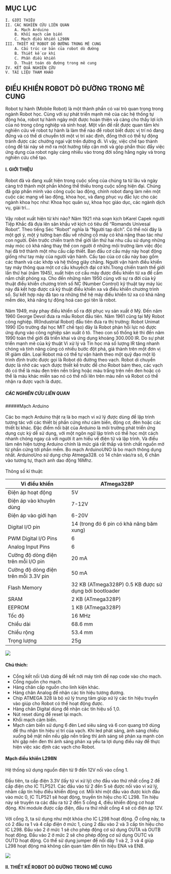 ## MỤC LỤC


```sh
I. GIỚI THIỆU	
II. CÁC NGHIÊN CỨU LIÊN QUAN	
    A. Mạch Arduino	
    B. Khối mạch cảm biến	
    C. Mạch điều khiển L298N	
III. THIẾT KẾ ROBOT DÒ ĐƯỜNG TRONG MÊ CUNG	
    A. Cấu trúc cơ bản của robot dò đường
    B. Thiết kế cơ khí	
    C. Phần điều khiển	
    D. Thuật toán dò đường trong mê cung	
IV. KẾT QUẢ NGHIÊN CỨU	
V. TÀI LIỆU THAM KHẢO	
```

## ĐIỀU KHIỂN ROBOT DÒ ĐƯỜNG TRONG MÊ CUNG


Robot tự hành (Mobile Robot) là một thành phần có vai trò quan trọng trong ngành Robot học. Cùng với sự phát triển mạnh mẽ của các hệ thống tự động hóa, robot tự hành ngày một được hoàn thiện và càng cho thấy lợi ích của nó trong công nghiệp và sinh hoạt. Một vấn đề rất được quan tâm khi nghiên cứu về robot tự hành là làm thế nào để robot biết được vị trí nó đang đứng và có thể di chuyển tới một vị trí xác định, đồng thời có thể tự động tránh được các chướng ngại vật trên đường đi. Vì vậy, việc chế tạo thành công đề tài này sẽ mở ra một hướng tiếp cận mới và góp phần thúc đẩy việc ứng dụng của robot ngày càng nhiều vào trong đời sống hằng ngày và trong nghiên cứu chế tạo.

#### I. GIỚI THIỆU

Robot đã và đang xuất hiện trong cuộc sống của chúng ta từ lâu và ngày càng trở thành một phần không thể thiếu trong cuộc sống hiện đại. Chúng đã góp phần mình vào công cuộc lao động, chính robot đang làm nên một cuộc các mạng về lao động, khoa học, và đang phục vụ đắc lực cho các ngành khoa học như: Khoa học quân sự, khoa học giáo dục, các ngành dịch vụ, giải trí… </br></br>
Vậy robot xuất hiện từ khi nào? Năm 1921 nhà soạn kịch bKarel Capek người Tiệp Khắc đã đưa lên sân khấu vở kịch có tiêu đề “Romands Univesal Robot”. Theo tiếng Séc “Robot” nghĩa là “Người tạp dịch”. Có thể nói đây là một gợi ý, một ý tưởng ban đầu về những cỗ máy có khả năng thao tác như con người. Đến trước chiến tranh thế giới lần thứ hai nhu cầu sử dụng những máy móc có khả năng thay thế con người ở những môi trường làm việc độc hại đã trở thành một nhu cầu cấp thiết. Ban đầu cơ cấu máy này hoạt động giống như tay máy của người vận hành. Cấu tạo của cơ cấu này bao gồm các thanh và các khớp và hệ thống giây chằng. Người vận hành điều khiển tay máy thông qua một cơ cấu khuyếch đại cơ khí.Trong chiến tranh thế giới lần thứ hai (năm 1945), xuất hiện cơ cấu máy được điều khiển từ xa để cầm nắm chất phóng xạ. Cho đến những năm 1950 cùng với sự ra đời của kỹ thuật điều khiển chương trình số NC (Number Control) kỹ thuật tay máy lúc này đã kết hợp được cả kỹ thuật điều khiển xa và điều khiển chương trình số. Sự kết hợp này đã tạo ra những thế hệ máy điều khiển từ xa có khả năng mềm dẻo, khả năng tự động hoá cao gọi tên là robot.
</br></br>
Năm 1949, máy phay điều khiển số ra đời phục vụ sản xuất ở Mỹ. Đến năm 1960 George Devol đưa ra mẫu Robot đầu tiên. Năm 1961 cũng tại Mỹ Robot công nghiệp. IR(Industrial Robot) đầu tiên đưa ra thị trường: Robot Unimat 1990 (Do trường đại học MIT chế tạo) đây là Robot phản hồi lực nó được ứng dụng vào công nghiệp sản xuất ô tô. Theo con số thống kê thì đến năm 1990 toàn thế giới đã triển khai và ứng dụng khoảng 300.000 IR. Do sự phát triển mạnh mẽ của kỹ thuật Vi xử lý và Tin học mà số lượng IR tăng nhanh chóng và tính năng cũng có nhiều bước đột phá, giá thành trên một đơn vị IR giảm dần. Loại Robot mà có thể tự vận hành theo một quỹ đạo một lộ trình định trước được gọi là Robot dò đường theo vạch. Robot di chuyển được là nhờ các vạch được thiết kế trước để cho Robot bám theo, các vạch đó có thể là màu đen trên nền trắng hoặc màu trắng trên nền đen hoặc có thể là màu khác miễn sao nó có thể nổi lên trên màu nền và Robot có thể nhận ra được vạch là được.

##### CÁC NGHIÊN CỨU LIÊN QUAN

#####Mạch Arduino
</br></br>
Các bo mạch Arduino thật ra là bo mạch vi xử lý được dùng để lập trình tương tác với các thiết bị phần cứng như cảm biến, động cơ, đèn hoặc các thiết bị khác. Đặc điểm nổi bật của Arduino là môi trường phát triển ứng dụng cực kỳ dễ sử dụng, với một ngôn ngữ lập trình có thể học một cách nhanh chóng ngay cả với người ít am hiểu về điện tử và lập trình. Và điều làm nên hiện tượng Arduino chính là mức giá rất thấp và tính chất nguồn mở từ phần cứng tới phần mềm. Bo mạch ArduinoUNO là bo mạch thông dụng nhất. ArduinoUno sử dụng chip Atmega328. có 14 chân vào/ra sô, 6 chân vào tương tự, thạch anh dao động 16Mhz.</br></br>
Thông số kĩ thuật:


| Vi điều khiển | ATmega328P | 
|--------------|-------|
| Điện áp hoạt động | 5V | 
| Điện áp vào khuyên dùng | 7-12V | 
| Điện áp vào giới hạn | 6-20V |
| Digital I/O pin | 14 (trong đó 6 pin có khả năng băm xung) |
| PWM Digital I/O Pins | 6 |
| Analog Input Pins | 6 |
| Cường độ dòng điện trên mỗi I/O pin | 20 mA |
| Cường độ dòng điện trên mỗi 3.3V pin | 50 mA |
| Flash Memory | 32 KB (ATmega328P) 0.5 KB được sử dụng bởi bootloader |
| SRAM | 2 KB (ATmega328P) |
| EEPROM | 1 KB (ATmega328P) |
| Tốc độ | 16 MHz |
| Chiều dài | 68.6 mm |
| Chiều rộng | 53.4 mm |
| Trọng lượng | 25g |

<img src="https://maysanxuattudong.com/wp-content/uploads/2021/08/so-do-chan-mach-arduino-uno-r3-min.jpg">

#### Chú thích: 
- Cổng kết nối Usb dùng để kết nới máy tính để nạp code vào cho mạch.
- Cổng nguồn cho mạch.
- Hàng chân cấp nguồn cho linh kiện khác.
- Hàng chân Analog để nhận các tín hiệu tương đương.
- Chip ATMEGA 328 là bộ xử lý trung tâm giúp xử lý các tín hiệu truyền vào giúp cho Robot có thể hoạt động được.
- Hàng chân Digital dùng để nhận các tín hiệu số 1,0.
- Nút reset dùng để reset lại mạch.
- Khối mạch cảm biến.
- Mạch cảm biến sử dụng 6 đèn Led siêu sáng và 6 con quang trở dùng để thu nhận tín hiệu vị trí của vạch. Khi led phát sáng, ánh sáng chiếu xuống bề mặt nền nếu gặp nền trắng thì ánh sáng sẽ phản xạ mạnh còn khi gặp nền đen thì ánh sáng phản xạ yếu ta lợi dụng điều này để thực hiện việc xác định các vạch cho Robot.

#### Mạch điều khiển L298N
Hệ thống sử dụng nguồn điện từ 9 đến 12V nối vào cổng 1.</br></br>
Đầu tiên, ta cấp điện 3.3V (lấy từ vi xử lý) cho đầu vào thứ nhất cổng 2 để cấp điện cho IC TLP521. Các đầu vào từ 2 đến 5 sẽ được nối vào vi xử lý, nhằm cấp tín hiệu điều khiển động cơ. Mỗi khi một đầu vào được kích đầu vào mức 0, IC TLP521 sẽ hoạt động, truyền tín hiệu cho IC L298. Tín hiệu này sẽ truyền ra các đầu ra từ 2 đến 5 cổng 4, điều khiển động cơ hoạt động. Khi module được cấp điện, đầu ra thứ nhất cổng 4 sẽ có điện áp 12V.</br></br>
Với cổng 3, ta sử dụng như một khóa cho IC L298 hoạt động. Ở cổng này, ta có 2 đầu ra 1 và 4 cấp điện ở mức 1, cùng 2 đầu vào 2 và 3 cấp tín hiệu cho IC L298. Đầu vào 2 ở mức 1 sẽ cho phép động cơ sử dụng OUTA và OUTB hoạt động. Đầu vào 2 ở mức 2 sẽ cho phép động cơ sử dụng OUTC và OUTD hoạt động. Có thể sử dụng jumper để nối dây 1 và 2, 3 và 4 giúp L298 hoạt động mà không cần quan tâm đến tín hiệu ENA và ENB.

<img src="https://file.hstatic.net/1000069225/file/so-do-kich-thuoc-arduino-motor-shield-l293d-1_2138c7367d8e40a08100b4f540bbcf11.jpeg">


#### II. THIẾT KẾ ROBOT DÒ ĐƯỜNG TRONG MÊ CUNG



